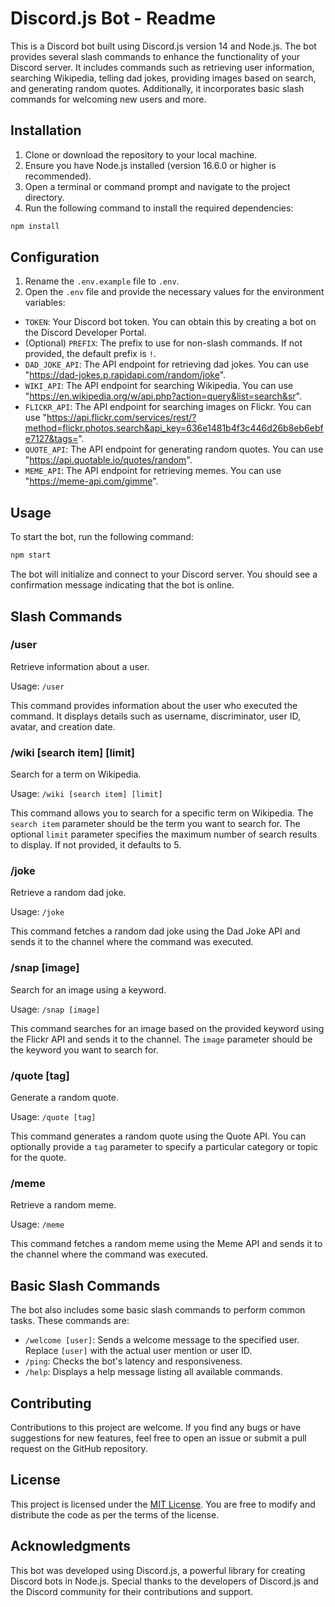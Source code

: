 # Discord.js Bot - Readme

This is a Discord bot built using Discord.js version 14 and Node.js. The bot provides several slash commands to enhance the functionality of your Discord server. It includes commands such as retrieving user information, searching Wikipedia, telling dad jokes, providing images based on search, and generating random quotes. Additionally, it incorporates basic slash commands for welcoming new users and more.

## Installation

1. Clone or download the repository to your local machine.
2. Ensure you have Node.js installed (version 16.6.0 or higher is recommended).
3. Open a terminal or command prompt and navigate to the project directory.
4. Run the following command to install the required dependencies:

```bash
npm install
```

## Configuration

1. Rename the `.env.example` file to `.env`.
2. Open the `.env` file and provide the necessary values for the environment variables:

- `TOKEN`: Your Discord bot token. You can obtain this by creating a bot on the Discord Developer Portal.
- (Optional) `PREFIX`: The prefix to use for non-slash commands. If not provided, the default prefix is `!`.
- `DAD_JOKE_API`: The API endpoint for retrieving dad jokes. You can use "https://dad-jokes.p.rapidapi.com/random/joke".
- `WIKI_API`: The API endpoint for searching Wikipedia. You can use "https://en.wikipedia.org/w/api.php?action=query&list=search&sr".
- `FLICKR_API`: The API endpoint for searching images on Flickr. You can use "https://api.flickr.com/services/rest/?method=flickr.photos.search&api_key=636e1481b4f3c446d26b8eb6ebfe7127&tags=".
- `QUOTE_API`: The API endpoint for generating random quotes. You can use "https://api.quotable.io/quotes/random".
- `MEME_API`: The API endpoint for retrieving memes. You can use "https://meme-api.com/gimme".

## Usage

To start the bot, run the following command:

```bash
npm start
```

The bot will initialize and connect to your Discord server. You should see a confirmation message indicating that the bot is online.

## Slash Commands

### /user

Retrieve information about a user.

Usage: `/user`

This command provides information about the user who executed the command. It displays details such as username, discriminator, user ID, avatar, and creation date.

### /wiki [search item] [limit]

Search for a term on Wikipedia.

Usage: `/wiki [search item] [limit]`

This command allows you to search for a specific term on Wikipedia. The `search item` parameter should be the term you want to search for. The optional `limit` parameter specifies the maximum number of search results to display. If not provided, it defaults to 5.

### /joke

Retrieve a random dad joke.

Usage: `/joke`

This command fetches a random dad joke using the Dad Joke API and sends it to the channel where the command was executed.

### /snap [image]

Search for an image using a keyword.

Usage: `/snap [image]`

This command searches for an image based on the provided keyword using the Flickr API and sends it to the channel. The `image` parameter should be the keyword you want to search for.

### /quote [tag]

Generate a random quote.

Usage: `/quote [tag]`

This command generates a random quote using the Quote API. You can optionally provide a `tag` parameter to specify a particular category or topic for the quote.

### /meme

Retrieve a random meme.

Usage: `/meme`



This command fetches a random meme using the Meme API and sends it to the channel where the command was executed.

## Basic Slash Commands

The bot also includes some basic slash commands to perform common tasks. These commands are:

- `/welcome [user]`: Sends a welcome message to the specified user. Replace `[user]` with the actual user mention or user ID.
- `/ping`: Checks the bot's latency and responsiveness.
- `/help`: Displays a help message listing all available commands.

## Contributing

Contributions to this project are welcome. If you find any bugs or have suggestions for new features, feel free to open an issue or submit a pull request on the GitHub repository.

## License

This project is licensed under the [MIT License](https://opensource.org/licenses/MIT). You are free to modify and distribute the code as per the terms of the license.

## Acknowledgments

This bot was developed using Discord.js, a powerful library for creating Discord bots in Node.js. Special thanks to the developers of Discord.js and the Discord community for their contributions and support.
